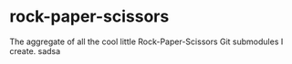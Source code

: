 # rock-paper-scissors
The aggregate of all the cool little Rock-Paper-Scissors Git submodules I create.
sadsa
